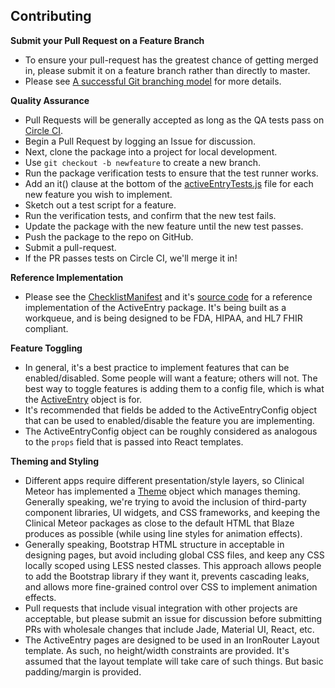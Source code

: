 ## Contributing

**Submit your Pull Request on a Feature Branch**  

- To ensure your pull-request has the greatest chance of getting merged in, please submit it on a feature branch rather than directly to master.  
- Please see [A successful Git branching model](http://nvie.com/posts/a-successful-git-branching-model/) for more details.

**Quality Assurance**  
- Pull Requests will be generally accepted as long as the QA tests pass on [Circle CI](https://circleci.com/gh/clinical-meteor/clinical-active-entry).
- Begin a Pull Request by logging an Issue for discussion.
- Next, clone the package into a project for local development.
- Use ``git checkout -b newfeature`` to create a new branch.  
- Run the package verification tests to ensure that the test runner works.   
- Add an it() clause at the bottom of the [activeEntryTests.js](https://github.com/clinical-meteor/clinical-active-entry/blob/master/tests/gagarin/activeEntryTests.js) file for each new feature you wish to implement.  
- Sketch out a test script for a feature.
- Run the verification tests, and confirm that the new test fails.  
- Update the package with the new feature until the new test passes.
- Push the package to the repo on GitHub.
- Submit a pull-request.
- If the PR passes tests on Circle CI, we'll merge it in!  

**Reference Implementation**  
- Please see the [ChecklistManifest](http://checklist-manifesto.meteor.com/) and it's [source code](https://github.com/clinical-meteor/checklist-manifesto) for a reference implementation of the ActiveEntry package.  It's being built as a workqueue, and is being designed to be FDA, HIPAA, and HL7 FHIR compliant.  

**Feature Toggling**  
- In general, it's a best practice to implement features that can be enabled/disabled.  Some people will want a feature; others will not.  The best way to toggle features is adding them to a config file, which is what the [ActiveEntry](https://github.com/clinical-meteor/clinical-active-entry/blob/master/lib/ActiveEntry.js) object is for.  
- It's recommended that fields be added to the ActiveEntryConfig object that can be used to enabled/disable the feature you are implementing.
- The ActiveEntryConfig object can be roughly considered as analogous to the ``props`` field that is passed into React templates.  

**Theming and Styling**  
- Different apps require different presentation/style layers, so Clinical Meteor has implemented a [Theme](https://github.com/clinical-meteor/clinical-theming/blob/master/objects/Theme.js) object which manages theming.  Generally speaking, we're trying to avoid the inclusion of third-party component libraries, UI widgets, and CSS frameworks, and keeping the Clinical Meteor packages as close to the default HTML that Blaze produces as possible (while using line styles for animation effects).
- Generally speaking, Bootstrap HTML structure in acceptable in designing pages, but avoid including global CSS files, and keep any CSS locally scoped using LESS nested classes.  This approach allows people to add the Bootstrap library if they want it, prevents cascading leaks, and allows more fine-grained control over CSS to implement animation effects.  
- Pull requests that include visual integration with other projects are acceptable, but please submit an issue for discussion before submitting PRs with wholesale changes that include Jade, Material UI, React, etc.
- The ActiveEntry pages are designed to be used in an IronRouter Layout template.  As such, no height/width constraints are provided.  It's assumed that the layout template will take care of such things.  But basic padding/margin is provided.
